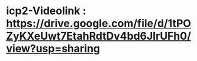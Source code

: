 # icp2-Videolink : https://drive.google.com/file/d/1tPOZyKXeUwt7EtahRdtDv4bd6JIrUFh0/view?usp=sharing
